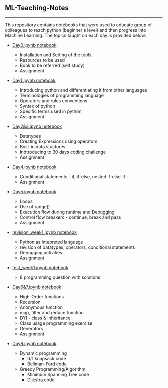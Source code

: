 ## ML-Teaching-Notes
--------------------

This repository contains notebooks that were used to educate group of colleagues to reach python (beginner's level) and then progress into Machine Learning.
The topics taught on each day is provided below:

- [Day0.ipynb notebook](Day0.ipynb)
  * Installation and Setting of the tools
  * Resources to be used
  * Book to be referred (self study)
  * Assignment

- [Day1.ipynb notebook](Day1.ipynb)
  * Introducing python and differentiating it from other languages
  * Terminologies of programming language
  * Operators and rules conventions
  * Syntax of python
  * Specific terms used in python
  * Assignment

- [Day2&3.ipynb notebook](Day2&3.ipynb)
  * Datatypes
  * Creating Expressions using operators
  * Built-in data stuctures
  * Indtroducing to 30 days coding challenge
  * Assignment

- [Day4.ipynb notebook](Day4.ipynb)
  * Conditional statements - if, if-else, nested if-else-if
  * Assignment

- [Day5.ipynb notebook](Day5.ipynb)
  * Loops
  * Use of range()
  * Execution flow during runtime and Debugging
  * Control flow breakers - continue, break and pass
  * Assignment
 
- [revision_week1.ipynb notebook](revision_week1.ipynb)
  * Python as Intepreted language
  * revision of datatypes, operators, conditional statements
  * Debugging activities
  * Assignment

- [test_week1.ipynb notebook](test_week1.ipynb)
  * 8 programming question with solutions

- [Day6&7.ipynb notebook](Day6&7.ipynb)
  * High-Order functions
  * Recursion
  * Anonymous function
  * map, filter and reduce function
  * DYI - class & inheritance
  * Class usage programming exercise
  * Generators
  * Assignment

- [Day8.ipynb notebook](Day8.ipynb)
  * Dynamic programming
    * 0/1 knapsack code
    * Bellman-Ford code
  * Greedy Programming/Algorithm
    * Minimum Spanning Tree code
    * Dijkstra code
